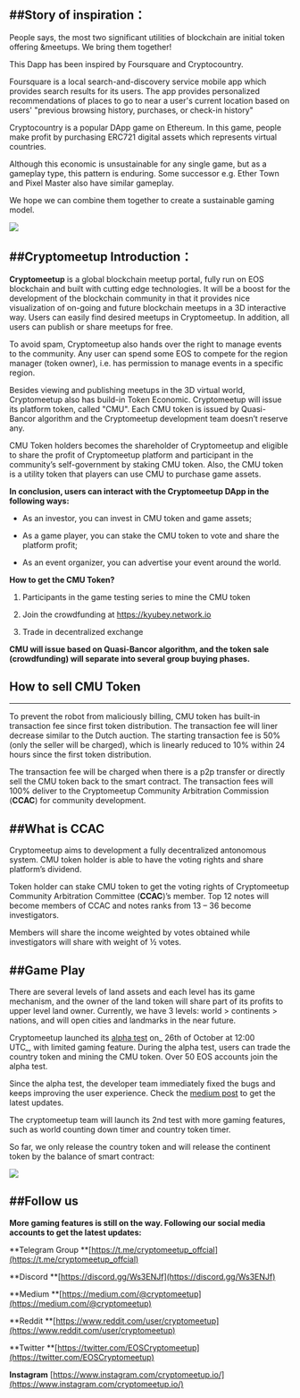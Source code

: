 ##**Story of inspiration**：
----

People says, the most two significant utilities of blockchain are initial token offering &meetups. We bring them together!

This Dapp has been inspired by Foursquare and Cryptocountry.

Foursquare is a local search-and-discovery service mobile app which provides search results for its users. The app provides personalized recommendations of places to go to near a user's current location based on users' "previous browsing history, purchases, or check-in history"

Cryptocountry is a popular DApp game on Ethereum. In this game, people make profit by purchasing ERC721 digital assets which represents virtual countries.

Although this economic is unsustainable for any single game, but as a gameplay type, this pattern is enduring. Some successor e.g. Ether Town and Pixel Master also have similar gameplay.

We hope we can combine them together to create a sustainable gaming model.

 ![](https://i.loli.net/2018/11/01/5bdb01ed569f0.png)

##**Cryptomeetup Introduction**：
------

**Cryptomeetup** is a global blockchain meetup portal, fully run on EOS blockchain and built with cutting edge technologies. It will be a boost for the development of the blockchain community in that it provides nice visualization of on-going and future blockchain meetups in a 3D interactive way. Users can easily find desired meetups in Cryptomeetup. In addition, all users can publish or share meetups for free.

To avoid spam, Cryptomeetup also hands over the right to manage events to the community. Any user can spend some EOS to compete for the region manager (token owner), i.e. has permission to manage events in a specific region.

Besides viewing and publishing meetups in the 3D virtual world, Cryptomeetup also has build-in Token Economic. Cryptomeetup will issue its platform token, called "CMU". Each CMU token is issued by Quasi-Bancor algorithm and the Cryptomeetup development team doesn’t reserve any.

CMU Token holders becomes the shareholder of Cryptomeetup and eligible to share the profit of Cryptomeetup platform and participant in the community’s self-government by staking CMU token. Also, the CMU token is a utility token that players can use CMU to purchase game assets.

**In conclusion, users can interact with the Cryptomeetup DApp in the following ways:**

*  As an investor, you can invest in CMU token and game assets;

*  As a game player, you can stake the CMU token to vote and share the platform profit;
* As an event organizer, you can advertise your event around the world.

**How to get the CMU Token?**

1. Participants in the game testing series to mine the CMU token

2. Join the crowdfunding at https://kyubey.network.io

3. Trade in decentralized exchange

**CMU will issue based on Quasi-Bancor algorithm, and the token sale (crowdfunding) will separate into several group buying phases.**

## **How to sell CMU Token**
-------
To prevent the robot from maliciously billing, CMU token has built-in transaction fee since first token distribution. The transaction fee will liner decrease similar to the Dutch auction. The starting transaction fee is 50% (only the seller will be charged), which is linearly reduced to 10% within 24 hours since the first token distribution.

The transaction fee will be charged when there is a p2p transfer or directly sell the CMU token back to the smart contract. The transaction fees will 100% deliver to the Cryptomeetup Community Arbitration Commission (**CCAC**) for community development. 

##**What is CCAC**
------------

Cryptomeetup aims to development a fully decentralized antonomous system. CMU token holder is able to have the voting rights and share platform’s dividend.

Token holder can stake CMU token to get the voting rights of Cryptomeetup Community Arbitration Committee (**CCAC**)’s member. Top 12 notes will become members of CCAC and notes ranks from 13 – 36 become investigators.

Members will share the income weighted by votes obtained while investigators will share with weight of ½ votes. 

##**Game Play**
------

There are several levels of land assets and each level has its game mechanism, and the owner of the land token will share part of its profits to upper level land owner. Currently, we have 3 levels: world > continents > nations, and will open cities and landmarks in the near future.

Cryptomeetup launched its [alpha test](https://medium.com/@cryptomeetup/cryptomeetup-community-updates-1-5f8130c0a59f) on_ 26th of October at 12:00 UTC_, with limited gaming feature. During the alpha test, users can trade the country token and mining the CMU token. Over 50 EOS accounts join the alpha test.

Since the alpha test, the developer team immediately fixed the bugs and keeps improving the user experience. Check the [medium post](https://medium.com/@cryptomeetup/cryptomeetup-community-updates-1-5f8130c0a59f) to get the latest updates.

The cryptomeetup team will launch its 2nd test with more gaming features, such as world counting down timer and country token timer.

So far, we only release the country token and will release the continent token by the balance of smart contract:

![](https://i.loli.net/2018/11/01/5bdb02864b6f7.png)


##Follow us
----

**More gaming features is still on the way. Following our social media accounts to get the latest updates:**

**Telegram Group **[https://t.me/cryptomeetup_offcial](https://t.me/cryptomeetup_offcial)

**Discord **[https://discord.gg/Ws3ENJf](https://discord.gg/Ws3ENJf)

**Medium **[https://medium.com/@cryptomeetup](https://medium.com/@cryptomeetup)

**Reddit **[https://www.reddit.com/user/cryptomeetup](https://www.reddit.com/user/cryptomeetup)

**Twitter **[https://twitter.com/EOSCryptomeetup](https://twitter.com/EOSCryptomeetup)

**Instagram** [https://www.instagram.com/cryptomeetup.io/](https://www.instagram.com/cryptomeetup.io/)